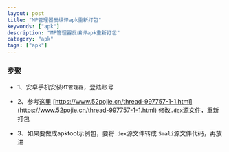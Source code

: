 ```yaml
---
layout: post
title: "MP管理器反编译apk重新打包"
keywords: ["apk"]
description: "MP管理器反编译apk重新打包"
category: "apk"
tags: ["apk"]
---
```



### 步聚
- 1、安卓手机安装`MT管理器`，登陆账号

- 2、参考这里 [https://www.52pojie.cn/thread-997757-1-1.html](https://www.52pojie.cn/thread-997757-1-1.html) 修改`.dex`源文件，重新打包

- 3、如果要做成apktool示例包，要将`.dex`源文件转成 `Smali`源文件代码，再放进
